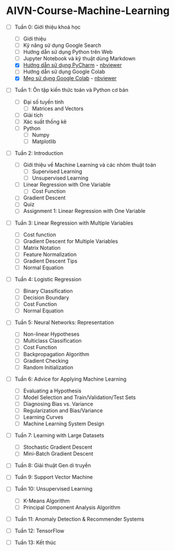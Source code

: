 # AIVN-Course-Machine-Learning

- [ ] Tuần 0: Giới thiệu khoá học 
  - [ ] Giới thiệu
  - [ ] Kỹ năng sử dụng Google Search 
  - [ ] Hướng dẫn sử dụng Python trên Web 
  - [ ] Jupyter Notebook và kỹ thuật dùng Markdown
  - [x] [Hướng dẫn sử dụng PyCharm](https://github.com/thanhhff/AIVN-Machine-Learning/blob/master/Week%201/H%C6%B0%E1%BB%9Bng%20d%E1%BA%ABn%20s%E1%BB%AD%20d%E1%BB%A5ng%20PyCharm%20.ipynb) - [nbviewer](https://nbviewer.jupyter.org/github/thanhhff/AIVN-Machine-Learning/blob/master/Week%201/H%C6%B0%E1%BB%9Bng%20d%E1%BA%ABn%20s%E1%BB%AD%20d%E1%BB%A5ng%20PyCharm%20.ipynb)
  - [ ] Hướng dẫn sử dụng Google Colab
  - [x] [Mẹo sử dụng Google Colab](https://github.com/thanhhff/AIVN-Machine-Learning/blob/master/Week%201/Tips%20Google%20Colab%20(S%E1%BB%AD%20d%E1%BB%A5ng%20GPU%20mi%E1%BB%85n%20ph%C3%AD).ipynb) - [nbviewer](https://nbviewer.jupyter.org/github/thanhhff/AIVN-Machine-Learning/blob/master/Week%201/Tips%20Google%20Colab%20%28S%E1%BB%AD%20d%E1%BB%A5ng%20GPU%20mi%E1%BB%85n%20ph%C3%AD%29.ipynb)
  
- [ ] Tuần 1: Ôn tập kiến thức toán và Python cơ bản  
  - [ ] Đại số tuyến tính
    - [ ] Matrices and Vectors
  - [ ] Giải tích 
  - [ ] Xác suất thống kê 
  - [ ] Python 
    - [ ] Numpy 
    - [ ] Matplotlib
  
- [ ] Tuần 2: Introduction
  - [ ] Giới thiệu về Machine Learning và các nhóm thuật toán 
    - [ ] Supervised Learning
    - [ ] Unsupervised Learning
  - [ ] Linear Regression with One Variable
    - [ ] Cost Function
  - [ ] Gradient Descent
  - [ ] Quiz 
  - [ ] Assignment 1: Linear Regression with One Variable
  
- [ ] Tuần 3: Linear Regression with Multiple Variables
  - [ ] Cost function
  - [ ] Gradient Descent for Multiple Variables
  - [ ] Matrix Notation
  - [ ] Feature Normalization
  - [ ] Gradient Descent Tips
  - [ ] Normal Equation
  
- [ ] Tuần 4: Logistic Regression
  - [ ] Binary Classification
  - [ ] Decision Boundary
  - [ ] Cost Function
  - [ ] Normal Equation
  
- [ ] Tuần 5: Neural Networks: Representation
  - [ ] Non-linear Hypotheses
  - [ ] Multiclass Classification
  - [ ] Cost Function
  - [ ] Backpropagation Algorithm
  - [ ] Gradient Checking
  - [ ] Random Initialization
  
- [ ] Tuần 6: Advice for Applying Machine Learning
  - [ ] Evaluating a Hypothesis
  - [ ] Model Selection and Train/Validation/Test Sets
  - [ ] Diagnosing Bias vs. Variance
  - [ ] Regularization and Bias/Variance
  - [ ] Learning Curves
  - [ ] Machine Learning System Design
  
- [ ] Tuần 7: Learning with Large Datasets
  - [ ] Stochastic Gradient Descent
  - [ ] Mini-Batch Gradient Descent

- [ ] Tuần 8: Giải thuật Gen di truyền 

- [ ] Tuần 9: Support Vector Machine

- [ ] Tuần 10: Unsupervised Learning
  - [ ] K-Means Algorithm
  - [ ] Principal Component Analysis Algorithm

- [ ] Tuần 11: Anomaly Detection & Recommender Systems

- [ ] Tuần 12: TensorFlow 

- [ ] Tuần 13: Kết thúc

